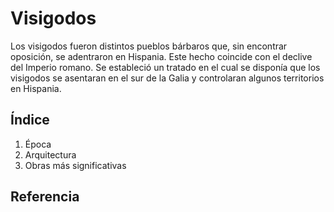 # Visigodos 


Los visigodos fueron distintos pueblos bárbaros que, sin encontrar oposición, se
adentraron en Hispania. Este hecho coincide con el declive del Imperio romano. Se
estableció un tratado en el cual se disponía que los visigodos se asentaran en el sur de
la Galia y controlaran algunos territorios en Hispania.

## Índice

1. Época
2. Arquitectura
3. Obras más significativas
   
## Referencia
